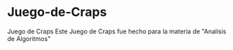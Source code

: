 # Juego-de-Craps
Juego de Craps
Este Juego de Craps fue hecho para la materia de "Analisis de Algoritmos"
